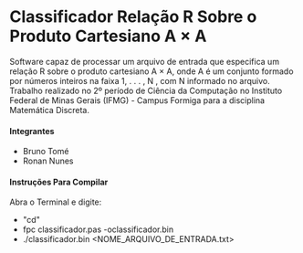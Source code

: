 # Classificador Relação R Sobre o Produto Cartesiano A × A

Software capaz de processar um arquivo de entrada que especifica um relação R sobre o produto cartesiano A × A, onde A é um conjunto formado por números inteiros na faixa 1, . . . , N , com N informado no arquivo. Trabalho realizado no 2º período de Ciência da Computação no Instituto Federal de Minas Gerais (IFMG) - Campus Formiga para a disciplina Matemática Discreta.


#### Integrantes
- Bruno Tomé
- Ronan Nunes

#### Instruções Para Compilar

Abra o Terminal e digite:
- "cd<DIRETORIO>"
- fpc classificador.pas -oclassificador.bin
- ./classificador.bin <NOME_ARQUIVO_DE_ENTRADA.txt>